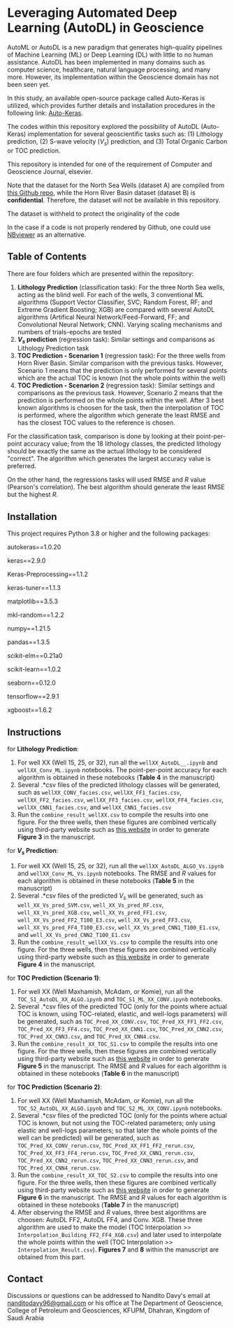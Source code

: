 # Leveraging Automated Deep Learning (AutoDL) in Geoscience

AutoML or AutoDL is a new paradigm that generates high-quality pipelines of Machine Learning (ML) or Deep Learning (DL) with little to no human assistance. AutoDL has been implemented in many domains such as computer science, healthcare, natural language processing, and many more. However, its implementation within the Geoscience domain has not been seen yet.

In this study, an available open-source package called Auto-Keras is utilized, which provides further details and installation procedures in the following link: [Auto-Keras](https://autokeras.com/).


The codes within this repository explored the possibility of AutoDL (Auto-Keras) implementation for several geoscientific tasks such as: (1) Lithology prediction, (2) S-wave velocity ($V_s$) prediction, and (3) Total Organic Carbon or TOC prediction.

This repository is intended for one of the requirement of Computer and Geoscience Journal, elsevier.

Note that the dataset for the North Sea Wells (dataset A) are compiled from [this Github repo](https://github.com/bolgebrygg/MalenoV), while the Horn River Basin dataset (dataset B) is **confidential**. Therefore, the dataset will not be available in this repository.

The dataset is withheld to protect the originality of the code

In the case if a code is not properly rendered by Github, one could use [NBviewer](https://nbviewer.org/) as an alternative.

## Table of Contents
There are four folders which are presented within the repository:
1) **Lithology Prediction** (classification task): For the three North Sea wells, acting as the blind well. For each of the wells, 3 conventional ML algorithms (Support Vector Classifier, SVC; Random Forest, RF; and Extreme Gradient Boosting; XGB) are compared with several AutoDL algorithms (Artifical Neural Network/Feed-Forward, FF; and Convolutional Neural Network; CNN). Varying scaling mechanisms and numbers of trials-epochs are tested
2) **$V_s$ prediction** (regression task): Similar settings and comparisons as Lithology Prediction task
3) **TOC Prediction - Scenarion 1** (regression task): For the three wells from Horn River Basin. Similar comparison with the previous tasks. However, Scenario 1 means that the prediction is only performed for several points which are the actual TOC is known (not the whole points within the well)
4) **TOC Prediction - Scenarion 2** (regression task): Similar settings and comparisons as the previous task. However, Scenario 2 means that the prediction is performed on the whole points within the well. After 3 best known algorithms is choosen for the task, then the interpolation of TOC is performed, where the algorithm which generate the least RMSE and has the closest TOC values to the reference is chosen.

For the classification task, comparison is done by looking at their point-per-point accuracy value; from the 18 lithology classes, the predicted lithology should be exactly the same as the actual lithology to be considered "correct". The algorithm which generates the largest accuracy value is preferred.

On the other hand, the regressions tasks will used RMSE and $R$ value (Pearson's correlation). The best algorithm should generate the least RMSE but the highest $R$.

## Installation

This project requires Python 3.8 or higher and the following packages:

autokeras==1.0.20

keras==2.9.0

Keras-Preprocessing==1.1.2

keras-tuner==1.1.3

matplotlib==3.5.3

mkl-random==1.2.2

numpy==1.21.5

pandas==1.3.5

scikit-elm==0.21a0

scikit-learn==1.0.2

seaborn==0.12.0

tensorflow==2.9.1

xgboost==1.6.2

## Instructions
for **Lithology Prediction**:
1. For well XX (Well 15, 25, or 32), run all the `wellXX_AutoDL__.ipynb` and `wellXX_Conv_ML.ipynb` notebooks. The point-per-point accuracy for each algorithm is obtained in these notebooks (**Table 4** in the manuscript)
2. Several .*csv files of the predicted lithology classes will be generated, such as `wellXX_CONV_facies.csv`, `wellXX_FF1_facies.csv`, `wellXX_FF2_facies.csv`, `wellXX_FF3_facies.csv`, `wellXX_FF4_facies.csv`, `wellXX_CNN1_facies.csv`, and `wellXX_CNN1_facies.csv`
3. Run the `combine_result_wellXX.csv` to compile the results into one figure. For the three wells, then these figures are combined vertically using third-party website such as [this website](https://pinetools.com/merge-images) in order to generate **Figure 3** in the manuscript.

for **$V_s$ Prediction**:
1. For well XX (Well 15, 25, or 32), run all the `wellXX_AutoDL_ALGO_Vs.ipynb` and `wellXX_Conv_ML_Vs.ipynb` notebooks. The RMSE and $R$ values for each algorithm is obtained in these notebooks (**Table 5** in the manuscript)
2. Several .*csv files of the predicted $V_s$ will be generated, such as `well_XX_Vs_pred_SVM.csv`, `well_XX_Vs_pred_RF.csv`, `well_XX_Vs_pred_XGB.csv`, `well_XX_Vs_pred_FF1.csv`, `well_XX_Vs_pred_FF2_T100_E3.csv`, `well_XX_Vs_pred_FF3.csv`, `well_XX_Vs_pred_FF4_T100_E3.csv`, `well_XX_Vs_pred_CNN1_T100_E1.csv`, and `well_XX_Vs_pred_CNN2_T100_E1.csv`
3. Run the `combine_result_wellXX_Vs.csv` to compile the results into one figure. For the three wells, then these figures are combined vertically using third-party website such as [this website](https://pinetools.com/merge-images) in order to generate **Figure 4** in the manuscript.

for **TOC Prediction (Scenario 1)**:
1. For well XX (Well Maxhamish, McAdam, or Komie), run all the `TOC_S1_AutoDL_XX_ALGO.ipynb` and `TOC_S1_ML_XX_CONV.ipynb` notebooks. 
2. Several .*csv files of the predicted TOC (only for the points where actual TOC is known, using TOC-related, elastic, and well-logs parameters) will be generated, such as `TOC_Pred_XX_CONV.csv`, `TOC_Pred_XX_FF1_FF2.csv`, `TOC_Pred_XX_FF3_FF4.csv`, `TOC_Pred_XX_CNN1.csv`, `TOC_Pred_XX_CNN2.csv`, `TOC_Pred_XX_CNN3.csv`, and `TOC_Pred_XX_CNN4.csv`.
3. Run the `combine_result_XX_TOC_S1.csv` to compile the results into one figure. For the three wells, then these figures are combined vertically using third-party website such as [this website](https://pinetools.com/merge-images) in order to generate **Figure 5** in the manuscript. The RMSE and $R$ values for each algorithm is obtained in these notebooks (**Table 6** in the manuscript)

for **TOC Prediction (Scenario 2)**:
1. For well XX (Well Maxhamish, McAdam, or Komie), run all the `TOC_S2_AutoDL_XX_ALGO.ipynb` and `TOC_S2_ML_XX_CONV.ipynb` notebooks.
2. Several .*csv files of the predicted TOC (only for the points where actual TOC is known, but not using the TOC-related parameters; only using elastic and well-logs parameters; so that later the whole points of the well can be predicted) will be generated, such as `TOC_Pred_XX_CONV_rerun.csv`, `TOC_Pred_XX_FF1_FF2_rerun.csv`, `TOC_Pred_XX_FF3_FF4_rerun.csv`, `TOC_Pred_XX_CNN1_rerun.csv`, `TOC_Pred_XX_CNN2_rerun.csv`, `TOC_Pred_XX_CNN3_rerun.csv`, and `TOC_Pred_XX_CNN4_rerun.csv`.
3. Run the `combine_result_XX_TOC_S2.csv` to compile the results into one figure. For the three wells, then these figures are combined vertically using third-party website such as [this website](https://pinetools.com/merge-images) in order to generate **Figure 6** in the manuscript. The RMSE and $R$ values for each algorithm is obtained in these notebooks (**Table 7** in the manuscript)
4. After observing the RMSE and $R$ values, three best algorithms are choosen: AutoDL FF2, AutoDL FF4, and Conv. XGB. These three algorithm are used to make the model (TOC Interpolation >> `Interpolation_Building_FF2_FF4_XGB.csv`) and later used to interpolate the whole points within the well (TOC Interpolation >> `Interpolation_Result.csv`). **Figures 7** and **8** within the manuscript are obtained from this part. 

## Contact
Discussions or questions can be addressed to Nandito Davy's email at nanditodavy96@gmail.com or his office at The Department of Geoscience, College of Petroleum and Geosciences, KFUPM, Dhahran, Kingdom of Saudi Arabia
